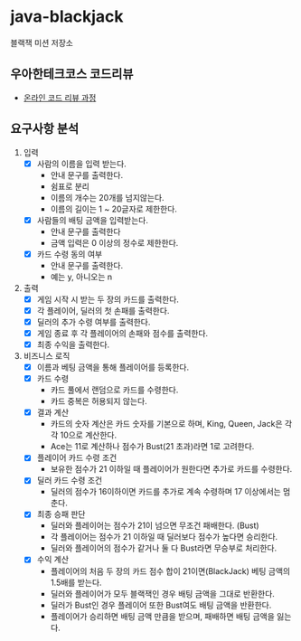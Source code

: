 # java-blackjack

블랙잭 미션 저장소

## 우아한테크코스 코드리뷰

- [온라인 코드 리뷰 과정](https://github.com/woowacourse/woowacourse-docs/blob/master/maincourse/README.md)

## 요구사항 분석

1. 입력
    - [x] 사람의 이름을 입력 받는다.
        - 안내 문구를 출력한다.
        - 쉼표로 분리
        - 이름의 개수는 20개를 넘지않는다.
        - 이름의 길이는 1 ~ 20글자로 제한한다.
    - [X] 사람들의 배팅 금액을 입력받는다.
        - 안내 문구를 출력한다
        - 금액 입력은 0 이상의 정수로 제한한다.
    - [x] 카드 수령 동의 여부
        - 안내 문구를 출력한다.
        - 예는 y, 아니오는 n
2. 출력
    - [x] 게임 시작 시 받는 두 장의 카드를 출력한다.
    - [x] 각 플레이어, 딜러의 첫 손패를 출력한다.
    - [x] 딜러의 추가 수령 여부를 출력한다.
    - [x] 게임 종료 후 각 플레이어의 손패와 점수를 출력한다.
    - [X] 최종 수익을 출력한다.

3. 비즈니스 로직
    - [x] 이름과 베팅 금액을 통해 플레이어를 등록한다.
    - [x] 카드 수령
        - 카드 풀에서 랜덤으로 카드를 수령한다.
        - 카드 중복은 허용되지 않는다.
    - [x] 결과 계산
        - 카드의 숫자 계산은 카드 숫자를 기본으로 하며, King, Queen, Jack은 각각 10으로 계산한다.
        - Ace는 11로 계산하나 점수가 Bust(21 초과)라면 1로 고려한다.
    - [X] 플레이어 카드 수령 조건
        - 보유한 점수가 21 이하일 때 플레이어가 원한다면 추가로 카드를 수령한다.
    - [x] 딜러 카드 수령 조건
        - 딜러의 점수가 16이하이면 카드를 추가로 계속 수령하며 17 이상에서는 멈춘다.
    - [x] 최종 승패 판단
        - 딜러와 플레이어는 점수가 21이 넘으면 무조건 패배한다. (Bust)
        - 각 플레이어는 점수가 21 이하일 때 딜러보다 점수가 높다면 승리한다.
        - 딜러와 플레이어의 점수가 같거나 둘 다 Bust라면 무승부로 처리한다.
    - [X] 수익 계산
        - 플레이어의 처음 두 장의 카드 점수 합이 21이면(BlackJack) 베팅 금액의 1.5배를 받는다.
        - 딜러와 플레이어가 모두 블랙잭인 경우 배팅 금액을 그대로 반환한다.
        - 딜러가 Bust인 경우 플레이어 또한 Bust여도 배팅 금액을 반환한다.
        - 플레이어가 승리하면 배팅 금액 만큼을 받으며, 패배하면 배팅 금액을 잃는다.
